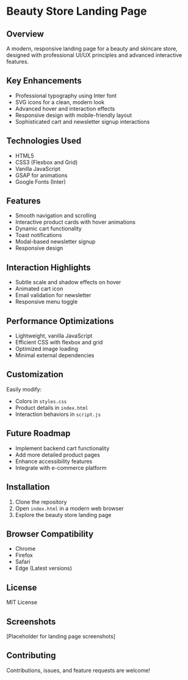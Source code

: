 # Beauty Store Landing Page

## Overview

A modern, responsive landing page for a beauty and skincare store, designed with professional UI/UX principles and advanced interactive features.

## Key Enhancements

- Professional typography using Inter font
- SVG icons for a clean, modern look
- Advanced hover and interaction effects
- Responsive design with mobile-friendly layout
- Sophisticated cart and newsletter signup interactions

## Technologies Used

- HTML5
- CSS3 (Flexbox and Grid)
- Vanilla JavaScript
- GSAP for animations
- Google Fonts (Inter)

## Features

- Smooth navigation and scrolling
- Interactive product cards with hover animations
- Dynamic cart functionality
- Toast notifications
- Modal-based newsletter signup
- Responsive design

## Interaction Highlights

- Subtle scale and shadow effects on hover
- Animated cart icon
- Email validation for newsletter
- Responsive menu toggle

## Performance Optimizations

- Lightweight, vanilla JavaScript
- Efficient CSS with flexbox and grid
- Optimized image loading
- Minimal external dependencies

## Customization

Easily modify:

- Colors in `styles.css`
- Product details in `index.html`
- Interaction behaviors in `script.js`

## Future Roadmap

- Implement backend cart functionality
- Add more detailed product pages
- Enhance accessibility features
- Integrate with e-commerce platform

## Installation

1. Clone the repository
2. Open `index.html` in a modern web browser
3. Explore the beauty store landing page

## Browser Compatibility

- Chrome
- Firefox
- Safari
- Edge (Latest versions)

## License

MIT License

## Screenshots

[Placeholder for landing page screenshots]

## Contributing

Contributions, issues, and feature requests are welcome!
